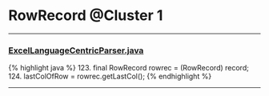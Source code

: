# RowRecord @Cluster 1

***

### [ExcelLanguageCentricParser.java](https://searchcode.com/codesearch/view/12440043/)
{% highlight java %}
123. final RowRecord rowrec = (RowRecord) record;
124. lastColOfRow = rowrec.getLastCol();
{% endhighlight %}

***

